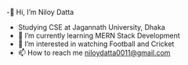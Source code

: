 -👋 Hi, I’m Niloy Datta
- Studying CSE at Jagannath University, Dhaka
- 🌱 I’m currently learning MERN Stack Development
- 👀 I’m interested in watching Football and Cricket
- 📫 How to reach me niloydatta0011@gmail.com

<!---
niloycsejnu/niloycsejnu is a ✨ special ✨ repository because its `README.md` (this file) appears on your GitHub profile.
You can click the Preview link to take a look at your changes.
--->

